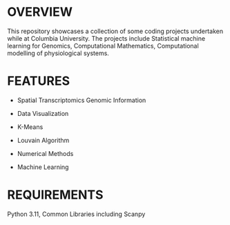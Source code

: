 # OVERVIEW

This  repository showcases a collection of some coding projects undertaken while at Columbia University. The projects include Statistical machine learning for Genomics, Computational Mathematics, Computational modelling of physiological systems.

# FEATURES

 - Spatial Transcriptomics Genomic Information

 - Data Visualization

 - K-Means

 - Louvain Algorithm

 - Numerical Methods

 - Machine Learning

# REQUIREMENTS

Python 3.11, Common Libraries including Scanpy
